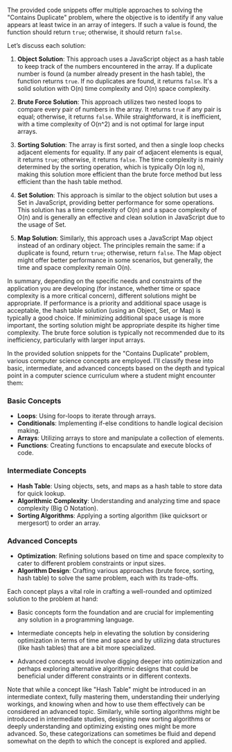 The provided code snippets offer multiple approaches to solving the "Contains Duplicate" problem, where the objective is to identify if any value appears at least twice in an array of integers. If such a value is found, the function should return `true`; otherwise, it should return `false`.

Let’s discuss each solution:

1. **Object Solution**: This approach uses a JavaScript object as a hash table to keep track of the numbers encountered in the array. If a duplicate number is found (a number already present in the hash table), the function returns `true`. If no duplicates are found, it returns `false`. It's a solid solution with O(n) time complexity and O(n) space complexity.

2. **Brute Force Solution**: This approach utilizes two nested loops to compare every pair of numbers in the array. It returns `true` if any pair is equal; otherwise, it returns `false`. While straightforward, it is inefficient, with a time complexity of O(n^2) and is not optimal for large input arrays.

3. **Sorting Solution**: The array is first sorted, and then a single loop checks adjacent elements for equality. If any pair of adjacent elements is equal, it returns `true`; otherwise, it returns `false`. The time complexity is mainly determined by the sorting operation, which is typically O(n log n), making this solution more efficient than the brute force method but less efficient than the hash table method.

4. **Set Solution**: This approach is similar to the object solution but uses a Set in JavaScript, providing better performance for some operations. This solution has a time complexity of O(n) and a space complexity of O(n) and is generally an effective and clean solution in JavaScript due to the usage of Set.

5. **Map Solution**: Similarly, this approach uses a JavaScript Map object instead of an ordinary object. The principles remain the same: if a duplicate is found, return `true`; otherwise, return `false`. The Map object might offer better performance in some scenarios, but generally, the time and space complexity remain O(n).

In summary, depending on the specific needs and constraints of the application you are developing (for instance, whether time or space complexity is a more critical concern), different solutions might be appropriate. If performance is a priority and additional space usage is acceptable, the hash table solution (using an Object, Set, or Map) is typically a good choice. If minimizing additional space usage is more important, the sorting solution might be appropriate despite its higher time complexity. The brute force solution is typically not recommended due to its inefficiency, particularly with larger input arrays.

In the provided solution snippets for the "Contains Duplicate" problem, various computer science concepts are employed. I'll classify these into basic, intermediate, and advanced concepts based on the depth and typical point in a computer science curriculum where a student might encounter them:

### Basic Concepts

-   **Loops**: Using for-loops to iterate through arrays.
-   **Conditionals**: Implementing if-else conditions to handle logical decision making.
-   **Arrays**: Utilizing arrays to store and manipulate a collection of elements.
-   **Functions**: Creating functions to encapsulate and execute blocks of code.

### Intermediate Concepts

-   **Hash Table**: Using objects, sets, and maps as a hash table to store data for quick lookup.
-   **Algorithmic Complexity**: Understanding and analyzing time and space complexity (Big O Notation).
-   **Sorting Algorithms**: Applying a sorting algorithm (like quicksort or mergesort) to order an array.

### Advanced Concepts

-   **Optimization**: Refining solutions based on time and space complexity to cater to different problem constraints or input sizes.
-   **Algorithm Design**: Crafting various approaches (brute force, sorting, hash table) to solve the same problem, each with its trade-offs.

Each concept plays a vital role in crafting a well-rounded and optimized solution to the problem at hand:

-   Basic concepts form the foundation and are crucial for implementing any solution in a programming language.
-   Intermediate concepts help in elevating the solution by considering optimization in terms of time and space and by utilizing data structures (like hash tables) that are a bit more specialized.

-   Advanced concepts would involve digging deeper into optimization and perhaps exploring alternative algorithmic designs that could be beneficial under different constraints or in different contexts.

Note that while a concept like "Hash Table" might be introduced in an intermediate context, fully mastering them, understanding their underlying workings, and knowing when and how to use them effectively can be considered an advanced topic. Similarly, while sorting algorithms might be introduced in intermediate studies, designing new sorting algorithms or deeply understanding and optimizing existing ones might be more advanced. So, these categorizations can sometimes be fluid and depend somewhat on the depth to which the concept is explored and applied.
